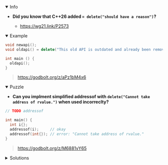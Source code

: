 <details open><summary>Info</summary><p>

* **Did you know that C++26 added `= delete("should have a reason")`?**

  * https://wg21.link/P2573

</p></details><details open><summary>Example</summary><p>

```cpp
void newapi();
void oldapi() = delete("This old API is outdated and already been removed. Please use newapi() instead.");

int main () {
  oldapi();
}
```

> https://godbolt.org/z/aPz1bM4x6

</p></details><details open><summary>Puzzle</summary><p>

* **Can you implment simplified addressof with `delete("Cannot take address of rvalue.")` when used incorreclty?**

```cpp
// TODO addressof

int main() {
  int i{};
  addressof(i);     // okay
  addressof(int{}); // error: "Cannot take address of rvalue."
}
```

> https://godbolt.org/z/M6881vY65

</p></details>

</p></details><details><summary>Solutions</summary><p>

```cpp
template<class T> constexpr T* addressof(T& r) noexcept { return &r; }
template<class T> const T* addressof(const T&&) = delete("Cannot take address of rvalue.");

int main() {
  int i{};
  addressof(i);     // okay
  addressof(int{}); // error: "Cannot take address of rvalue."
}
```

> https://godbolt.org/z/hMYWThGxj

</p></details>
